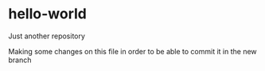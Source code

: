 # hello-world
Just another repository

Making some changes on this file in order to be able to commit it in the new branch
